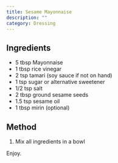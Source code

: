 ```yaml
---
title: Sesame Mayonnaise
description: ""
category: Dressing
---
```


## Ingredients

- 5 tbsp Mayonnaise
- 1 tbsp rice vinegar
- 2 tsp tamari (soy sauce if not on hand)
- 1 tsp sugar or alternative sweetener
- 1/2 tsp salt
- 2 tbsp ground sesame seeds
- 1.5 tsp sesame oil
- 1 tbsp mirin (optional)

## Method

1. Mix all ingredients in a bowl

Enjoy.
